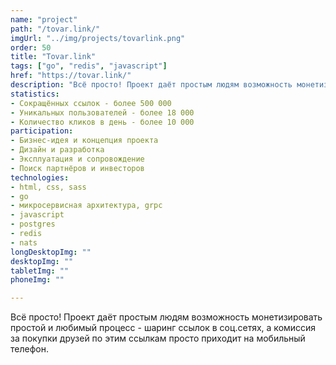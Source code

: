 ```yaml
---
name: "project"
path: "/tovar.link/"
imgUrl: "../img/projects/tovarlink.png"
order: 50
title: "Tovar.link"
tags: ["go", "redis", "javascript"]
href: "https://tovar.link/"
description: "Всё просто! Проект даёт простым людям возможность монетизировать простой и любимый процесс - шаринг ссылок в соц.сетях, а комиссия за покупки друзей по этим ссылкам просто приходит на мобильный телефон."
statistics:
- Сокращённых ссылок - более 500 000
- Уникальных пользователей - более 18 000
- Количество кликов в день - более 10 000
participation:
- Бизнес-идея и концепция проекта
- Дизайн и разработка
- Эксплуатация и сопровождение
- Поиск партнёров и инвесторов
technologies:
- html, css, sass
- go
- микросервисная архитектура, grpc
- javascript
- postgres
- redis
- nats
longDesktopImg: ""
desktopImg: ""
tabletImg: ""
phoneImg: ""

---
```


Всё просто! Проект даёт простым людям возможность монетизировать простой и любимый процесс - шаринг ссылок в соц.сетях, а комиссия за покупки друзей по этим ссылкам просто приходит на мобильный телефон.
